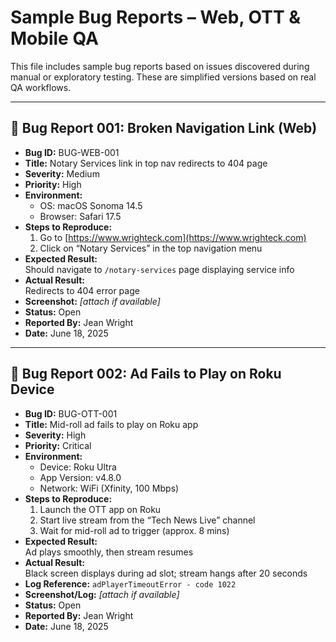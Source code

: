# Sample Bug Reports – Web, OTT & Mobile QA

This file includes sample bug reports based on issues discovered during manual or exploratory testing. These are simplified versions based on real QA workflows.

---

## 🐞 Bug Report 001: Broken Navigation Link (Web)

- **Bug ID:** BUG-WEB-001  
- **Title:** Notary Services link in top nav redirects to 404 page  
- **Severity:** Medium  
- **Priority:** High  
- **Environment:**  
  - OS: macOS Sonoma 14.5  
  - Browser: Safari 17.5  
- **Steps to Reproduce:**  
  1. Go to [https://www.wrighteck.com](https://www.wrighteck.com)  
  2. Click on “Notary Services” in the top navigation menu  
- **Expected Result:**  
  Should navigate to `/notary-services` page displaying service info  
- **Actual Result:**  
  Redirects to 404 error page  
- **Screenshot:** _[attach if available]_  
- **Status:** Open  
- **Reported By:** Jean Wright  
- **Date:** June 18, 2025  

---

## 🐞 Bug Report 002: Ad Fails to Play on Roku Device

- **Bug ID:** BUG-OTT-001  
- **Title:** Mid-roll ad fails to play on Roku app 
- **Severity:** High  
- **Priority:** Critical  
- **Environment:**  
  - Device: Roku Ultra  
  - App Version: v4.8.0  
  - Network: WiFi (Xfinity, 100 Mbps)  
- **Steps to Reproduce:**  
  1. Launch the OTT app on Roku  
  2. Start live stream from the “Tech News Live” channel  
  3. Wait for mid-roll ad to trigger (approx. 8 mins)  
- **Expected Result:**  
  Ad plays smoothly, then stream resumes  
- **Actual Result:**  
  Black screen displays during ad slot; stream hangs after 20 seconds  
- **Log Reference:** `adPlayerTimeoutError - code 1022`  
- **Screenshot/Log:** _[attach if available]_  
- **Status:** Open  
- **Reported By:** Jean Wright  
- **Date:** June 18, 2025  
